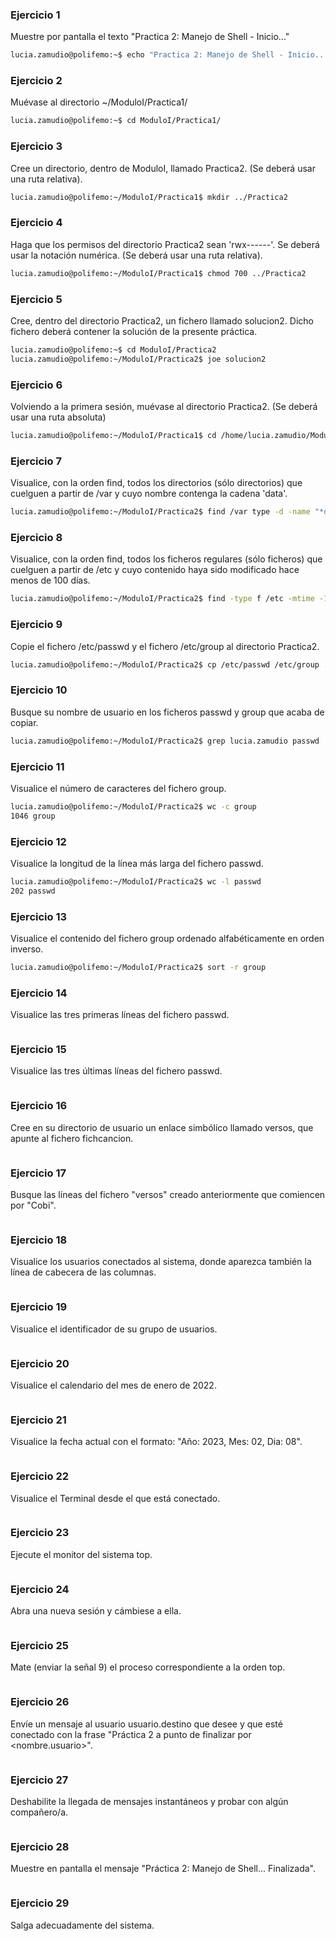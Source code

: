 ### Ejercicio 1
Muestre por pantalla el texto "Practica 2: Manejo de Shell - Inicio..."
```bash
lucia.zamudio@polifemo:~$ echo "Practica 2: Manejo de Shell - Inicio..."
```

### Ejercicio 2
Muévase al directorio ~/ModuloI/Practica1/
```bash
lucia.zamudio@polifemo:~$ cd ModuloI/Practica1/
```

### Ejercicio 3
Cree un directorio, dentro de ModuloI, llamado Practica2. (Se deberá usar una ruta relativa).
```bash
lucia.zamudio@polifemo:~/ModuloI/Practica1$ mkdir ../Practica2
```

### Ejercicio 4
Haga que los permisos del directorio Practica2 sean 'rwx------'. Se deberá usar la notación numérica. (Se deberá usar una ruta relativa).
```bash
lucia.zamudio@polifemo:~/ModuloI/Practica1$ chmod 700 ../Practica2
```

### Ejercicio 5
Cree, dentro del directorio Practica2, un fichero llamado solucion2. Dicho fichero deberá contener la solución de la presente práctica.
```bash
lucia.zamudio@polifemo:~$ cd ModuloI/Practica2
lucia.zamudio@polifemo:~/ModuloI/Practica2$ joe solucion2
```

### Ejercicio 6
Volviendo a la primera sesión, muévase al directorio Practica2. (Se deberá usar una ruta absoluta)
```bash
lucia.zamudio@polifemo:~/ModuloI/Practica1$ cd /home/lucia.zamudio/ModuloI/Practica2
```

### Ejercicio 7
Visualice, con la orden find, todos los directorios (sólo directorios) que cuelguen a partir de /var y cuyo nombre contenga la cadena 'data'.
```bash
lucia.zamudio@polifemo:~/ModuloI/Practica2$ find /var type -d -name "*data*"
```

### Ejercicio 8
Visualice, con la orden find, todos los ficheros regulares (sólo ficheros) que cuelguen a partir de /etc y cuyo contenido haya sido modificado hace menos de 100 días.
```bash
lucia.zamudio@polifemo:~/ModuloI/Practica2$ find -type f /etc -mtime -100
```

### Ejercicio 9
Copie el fichero /etc/passwd y el fichero /etc/group al directorio Practica2.
```bash
lucia.zamudio@polifemo:~/ModuloI/Practica2$ cp /etc/passwd /etc/group .
```

### Ejercicio 10
Busque su nombre de usuario en los ficheros passwd y group que acaba de copiar.
```bash
lucia.zamudio@polifemo:~/ModuloI/Practica2$ grep lucia.zamudio passwd
```

### Ejercicio 11
Visualice el número de caracteres del fichero group.
```bash
lucia.zamudio@polifemo:~/ModuloI/Practica2$ wc -c group
1046 group
```

### Ejercicio 12
Visualice la longitud de la línea más larga del fichero passwd.
```bash
lucia.zamudio@polifemo:~/ModuloI/Practica2$ wc -l passwd
202 passwd
```

### Ejercicio 13
Visualice el contenido del fichero group ordenado alfabéticamente en orden inverso.
```bash
lucia.zamudio@polifemo:~/ModuloI/Practica2$ sort -r group
```

### Ejercicio 14
Visualice las tres primeras líneas del fichero passwd.
```bash

```

### Ejercicio 15
Visualice las tres últimas líneas del fichero passwd.
```bash

```

### Ejercicio 16
Cree en su directorio de usuario un enlace simbólico llamado versos, que apunte al fichero fichcancion.
```bash

```

### Ejercicio 17
Busque las líneas del fichero "versos" creado anteriormente que comiencen por "Cobi".
```bash

```

### Ejercicio 18
Visualice los usuarios conectados al sistema, donde aparezca también la línea de cabecera de las columnas.
```bash

```

### Ejercicio 19
Visualice el identificador de su grupo de usuarios.
```bash

```

### Ejercicio 20
Visualice el calendario del mes de enero de 2022.
```bash

```

### Ejercicio 21
Visualice la fecha actual con el formato: "Año: 2023, Mes: 02, Dia: 08".
```bash

```

### Ejercicio 22
Visualice el Terminal desde el que está conectado.
```bash

```

### Ejercicio 23
Ejecute el monitor del sistema top.
```bash

```

### Ejercicio 24
Abra una nueva sesión y cámbiese a ella.
```bash

```

### Ejercicio 25
Mate (enviar la señal 9) el proceso correspondiente a la orden top.
```bash

```

### Ejercicio 26
Envíe un mensaje al usuario usuario.destino que desee y que esté conectado con la frase "Práctica 2 a punto de finalizar por <nombre.usuario>".
```bash

```

### Ejercicio 27
Deshabilite la llegada de mensajes instantáneos y probar con algún compañero/a.
```bash

```

### Ejercicio 28
Muestre en pantalla el mensaje "Práctica 2: Manejo de Shell... Finalizada".
```bash

```

### Ejercicio 29
Salga adecuadamente del sistema.
```bash

```
